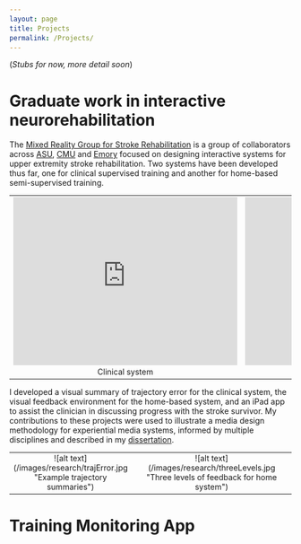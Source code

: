```yaml
---
layout: page
title: Projects
permalink: /Projects/
---
```


(*Stubs for now, more detail soon*)

Graduate work in interactive neurorehabilitation 
========================= 

The [Mixed Reality Group for Stroke Rehabilitation](http://ame2.asu.edu/projects/mrrehab/) is a group of collaborators across [ASU](http://www.asu.edu), [CMU](http://www.cmu.edu/academics/) and [Emory](http://med.emory.edu) focused on designing interactive systems for upper extremity stroke rehabilitation. Two systems have been developed thus far, one for clinical supervised training and another for home-based semi-supervised training. 

<table>
<tr>
<td class="style24" style="width:400px">
<div style="text-align:center" markdown="1">
<iframe src="https://player.vimeo.com/video/11640833?color=ffffff&byline=0&portrait=0" width="400" height="300" frameborder="0"></iframe> Clinical system
</div> 
</td>
<td class="style24" style="width:400px">
<div style="text-align:center" markdown="1">
<iframe src="https://player.vimeo.com/video/121330688?color=ffffff&byline=0&portrait=0" width="400" height="300" frameborder="0"></iframe> Home System
</div> 
</td>
</tr>
</table>


I developed a visual summary of trajectory error for the clinical system, the visual feedback environment for the home-based system, and an iPad app to assist the clinician in discussing progress with the stroke survivor. My contributions to these projects were used to illustrate a media design methodology for experiential media systems, informed by multiple disciplines and described in my [dissertation](http://repository.asu.edu/items/26862).

<table>
<tr>
<td class="style24" style="width:200px">
<div style="text-align:center" markdown="1">
![alt text](/images/research/trajError.jpg "Example trajectory summaries")
</div> 
</td>
<td class="style24" style="width:650px">
<div style="text-align:center" markdown="1">
![alt text](/images/research/threeLevels.jpg "Three levels of feedback for home system")
</div>
</td>
</tr>
</table>


Training Monitoring App
======


